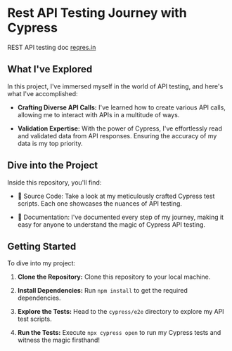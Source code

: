 # Rest API Testing Journey with Cypress

REST API testing doc [reqres.in](https://reqres.in/)

## What I've Explored

In this project, I've immersed myself in the world of API testing, and here's what I've accomplished:

- **Crafting Diverse API Calls:** I've learned how to create various API calls, allowing me to interact with APIs in a multitude of ways.

- **Validation Expertise:** With the power of Cypress, I've effortlessly read and validated data from API responses. Ensuring the accuracy of my data is my top priority.

## Dive into the Project

Inside this repository, you'll find:

- 📂 Source Code: Take a look at my meticulously crafted Cypress test scripts. Each one showcases the nuances of API testing.

- 📄 Documentation: I've documented every step of my journey, making it easy for anyone to understand the magic of Cypress API testing.

## Getting Started

To dive into my project:

1. **Clone the Repository:** Clone this repository to your local machine.

2. **Install Dependencies:** Run `npm install` to get the required dependencies.

3. **Explore the Tests:** Head to the `cypress/e2e` directory to explore my API test scripts.

4. **Run the Tests:** Execute `npx cypress open` to run my Cypress tests and witness the magic firsthand!
